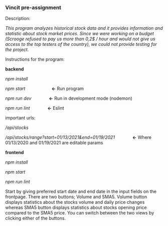 ### Vincit pre-assignment


Description:

_This program analyzes historical stock data and it provides information and statistic about stock market prices. Since we were working on a budget (Scrooge refused to pay us more than 0,2$ / hour and would not give us access to the top testers of the country), we could not provide testing for the project._

Instructions for the program:

**backend**

_npm install_

_npm start_      **<-** Run program

_npm run dev_    **<-** Run in development mode (nodemon)

_npm run lint_    **<-** Eslint


important urls:

_/api/stocks_

_/api/stocks/range?start=01/13/2021&end=01/19/2021_    **<-** Where 01/13/2020 and 01/19/2021 are editable params



**frontend**


_npm install_

_npm start_

_npm run lint_


Start by giving preferred start date and end date in the input fields on the frontpage. There are two buttons; Volume and SMA5. Volume button displays statistics about the stocks volume and daily price changes whereas SMA5 button displays statistics about stocks opening price compared to the SMA5 price. You can switch between the two views by clicking either of the buttons. 



